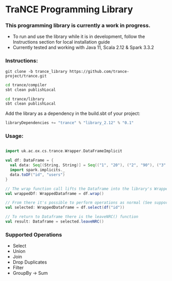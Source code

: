 # TraNCE Programming Library

### This programming library is currently a work in progress.

* To run and use the library while it is in development, follow the Instructions section for local installation guide
* Currently tested and working with Java 11, Scala 2.12 & Spark 3.3.2

### Instructions:
```git
git clone -b trance_library https://github.com/trance-project/trance.git
```

```bash
cd trance/compiler 
sbt clean publishLocal
```
```bash
cd trance/library
sbt clean publishLocal
```

Add the library as a dependency in the build.sbt of your project:
```sbt
libraryDependencies += "trance" % "library_2.12" % "0.1"
```


### Usage:

```scala

import uk.ac.ox.cs.trance.Wrapper.DataFrameImplicit

val df: DataFrame = {
  val data: Seq[(String, String)] = Seq(("1", "20"), ("2", "90"), ("3", "100"), ("4", "10"))
  import spark.implicits._
  data.toDF("id", "users")
}

// The wrap function call lifts the Dataframe into the library's WrappedDataframe type  
val wrappedDf: WrappedDataframe = df.wrap() 

// From there it's possible to perform operations as normal (See supported operations section) 
val selected: WrappedDataframe = df.select(df("id"))

// To return to Dataframe there is the leaveNRC() function
val result: Dataframe = selected.leaveNRC()

```

### Supported Operations

* Select
* Union
* Join
* Drop Duplicates
* Filter
* GroupBy -> Sum
